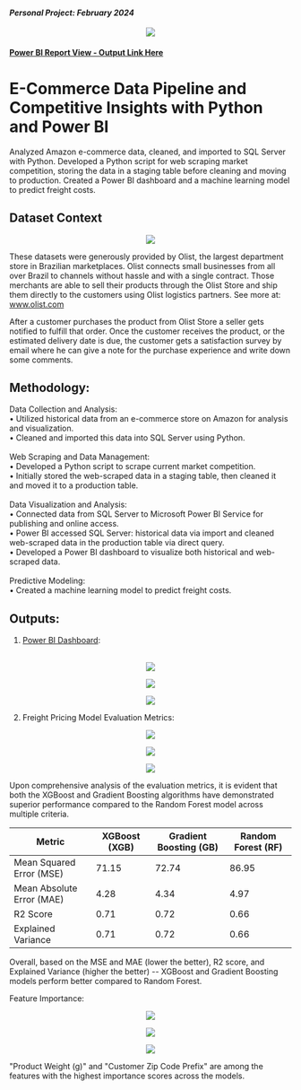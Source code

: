 #### *Personal Project: February 2024*

<p align="center">
<img src="https://github.com/jvenncpe/2024.01_E_Commerce_Data_Pipeline_Market_Insights_with_Python_and_Power_BI/assets/35190918/169ba480-54ea-4d7e-93e0-218e01ca6054"/>
</p>

#### [Power BI Report View - Output Link Here](https://app.powerbi.com/view?r=eyJrIjoiMjkxZWRmMDEtNDJhMC00ZGY3LWEwMWItZDE2OTcxODU5OTRkIiwidCI6IjQwNWNhNjU3LThiNjQtNDAwMy04ZDMyLTkyYWYyZjU5Y2UwNCIsImMiOjEwfQ%3D%3D)

# E-Commerce Data Pipeline and Competitive Insights with Python and Power BI
Analyzed Amazon e-commerce data, cleaned, and imported to SQL Server with Python. Developed a Python script for web scraping market competition, storing the data in a staging table before cleaning and moving to production. Created a Power BI dashboard and a machine learning model to predict freight costs.

## Dataset Context
<p align="center">
<img src="https://github.com/jvenncpe/2024.01_E_Commerce_Data_Pipeline_Market_Insights_with_Python_and_Power_BI/assets/35190918/9568d8d5-ca88-4bed-b4d2-f17cbbce630f"/>
</p>

These datasets were generously provided by Olist, the largest department store in Brazilian marketplaces. Olist connects small businesses from all over Brazil to channels without hassle and with a single contract. Those merchants are able to sell their products through the Olist Store and ship them directly to the customers using Olist logistics partners. See more at: www.olist.com

After a customer purchases the product from Olist Store a seller gets notified to fulfill that order. Once the customer receives the product, or the estimated delivery date is due, the customer gets a satisfaction survey by email where he can give a note for the purchase experience and write down some comments.

## Methodology:
Data Collection and Analysis:
</br>• Utilized historical data from an e-commerce store on Amazon for analysis and visualization.
</br>• Cleaned and imported this data into SQL Server using Python.
</br></br>Web Scraping and Data Management:
</br>• Developed a Python script to scrape current market competition.
</br>• Initially stored the web-scraped data in a staging table, then cleaned it and moved it to a production table.
</br></br>Data Visualization and Analysis:
</br>• Connected data from SQL Server to Microsoft Power BI Service for publishing and online access.
</br>• Power BI accessed SQL Server: historical data via import and cleaned web-scraped data in the production table via direct query.
</br>• Developed a Power BI dashboard to visualize both historical and web-scraped data.
</br></br>Predictive Modeling:
</br>• Created a machine learning model to predict freight costs.

## Outputs:
1. [Power BI Dashboard](https://app.powerbi.com/view?r=eyJrIjoiMjkxZWRmMDEtNDJhMC00ZGY3LWEwMWItZDE2OTcxODU5OTRkIiwidCI6IjQwNWNhNjU3LThiNjQtNDAwMy04ZDMyLTkyYWYyZjU5Y2UwNCIsImMiOjEwfQ%3D%3D): </br></br>
  <p align="center"><img src="https://github.com/jvenncpe/2024.01_E_Commerce_Data_Pipeline_Market_Insights_with_Python_and_Power_BI/assets/35190918/169ba480-54ea-4d7e-93e0-218e01ca6054"/></p>
  <p align="center"><img src="https://github.com/jvenncpe/2024.01_E_Commerce_Data_Pipeline_Market_Insights_with_Python_and_Power_BI/assets/35190918/4705dd46-2da3-4a2c-8523-497224ff00e5"/></p>
  <p align="center"><img src="https://github.com/jvenncpe/2024.01_E_Commerce_Data_Pipeline_Market_Insights_with_Python_and_Power_BI/assets/35190918/2c027e9c-5f4b-4677-a8fc-1cc98ef3dbfb"/></p>

2. Freight Pricing Model Evaluation Metrics:
  <p align="center"><img src="https://github.com/jvenncpe/2024.01_E_Commerce_Data_Pipeline_Market_Insights_with_Python_and_Power_BI/assets/35190918/e2b3948c-4665-480d-81eb-fba4267bcde9"/></p>
  <p align="center"><img src="https://github.com/jvenncpe/2024.01_E_Commerce_Data_Pipeline_Market_Insights_with_Python_and_Power_BI/assets/35190918/375f20b8-f39d-4570-b077-3f3e088b948c"/></p>
  <p align="center"><img src="https://github.com/jvenncpe/2024.01_E_Commerce_Data_Pipeline_Market_Insights_with_Python_and_Power_BI/assets/35190918/66617338-19ef-4af0-8e69-52ad05aaa893"/></p>
  
  Upon comprehensive analysis of the evaluation metrics, it is evident that both the XGBoost and Gradient Boosting algorithms have demonstrated superior performance compared to the Random Forest model across multiple criteria.</p>
  
  | Metric                   | XGBoost (XGB) | Gradient Boosting (GB) | Random Forest (RF) |
  |--------------------------|---------------|-------------------------|--------------------|
  | Mean Squared Error (MSE) | 71.15         | 72.74                   | 86.95              |
  | Mean Absolute Error (MAE)| 4.28          | 4.34                    | 4.97               |
  | R2 Score                  | 0.71          | 0.72                    | 0.66               |
  | Explained Variance        | 0.71          | 0.72                    | 0.66               |
  
  <p>Overall, based on the MSE and MAE (lower the better), R2 score, and Explained Variance (higher the better) -- XGBoost and Gradient Boosting models perform better compared to Random Forest. </p>

  
  Feature Importance:
  <p align="center"><img src="https://github.com/jvenncpe/2024.01_E_Commerce_Data_Pipeline_Market_Insights_with_Python_and_Power_BI/assets/35190918/b98d45f7-2e3c-445c-b94b-97d63b27e95e"/></p>
  <p align="center"><img src="https://github.com/jvenncpe/2024.01_E_Commerce_Data_Pipeline_Market_Insights_with_Python_and_Power_BI/assets/35190918/09e16bea-596d-428b-ac13-ec2b7d508a49"/></p>
  <p align="center"><img src="https://github.com/jvenncpe/2024.01_E_Commerce_Data_Pipeline_Market_Insights_with_Python_and_Power_BI/assets/35190918/1955e93e-f5c7-4f03-afe4-477d5ce12dc2"/></p>

  "Product Weight (g)" and "Customer Zip Code Prefix" are among the features with the highest importance scores across the models.
